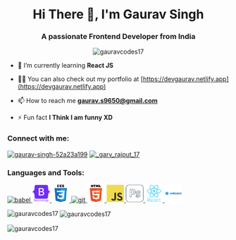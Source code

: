 <h1 align="center">Hi There 👋, I'm Gaurav Singh</h1>
<h3 align="center">A passionate Frontend Developer from India</h3>

<p align="center"> <img src="https://komarev.com/ghpvc/?username=gauravcodes17&label=Profile%20views&color=0e75b6&style=flat" alt="gauravcodes17" /> </p>

- 🌱 I’m currently learning **React JS**

- 👨‍💻 You can also check out my portfolio at [https://devgaurav.netlify.app](https://devgaurav.netlify.app)

- 📫 How to reach me **gaurav.s9650@gmail.com**

- ⚡ Fun fact **I Think I am funny XD**

<h3 align="left">Connect with me:</h3>
<p align="left">
<a href="https://linkedin.com/in/gaurav-singh-52a23a199" target="blank"><img align="center" src="https://cdn.jsdelivr.net/npm/simple-icons@3.0.1/icons/linkedin.svg" alt="gaurav-singh-52a23a199" height="30" width="40" /></a>
<a href="https://instagram.com/_garv_rajput_17" target="blank"><img align="center" src="https://cdn.jsdelivr.net/npm/simple-icons@3.0.1/icons/instagram.svg" alt="_garv_rajput_17" height="30" width="40" /></a>
</p>

<h3 align="left">Languages and Tools:</h3>
<p align="left"> <a href="https://babeljs.io/" target="_blank"> <img src="https://www.vectorlogo.zone/logos/babeljs/babeljs-icon.svg" alt="babel" width="40" height="40"/> </a> <a href="https://getbootstrap.com" target="_blank"> <img src="https://raw.githubusercontent.com/devicons/devicon/master/icons/bootstrap/bootstrap-plain-wordmark.svg" alt="bootstrap" width="40" height="40"/> </a> <a href="https://www.w3schools.com/css/" target="_blank"> <img src="https://raw.githubusercontent.com/devicons/devicon/master/icons/css3/css3-original-wordmark.svg" alt="css3" width="40" height="40"/> </a> <a href="https://git-scm.com/" target="_blank"> <img src="https://www.vectorlogo.zone/logos/git-scm/git-scm-icon.svg" alt="git" width="40" height="40"/> </a> <a href="https://www.w3.org/html/" target="_blank"> <img src="https://raw.githubusercontent.com/devicons/devicon/master/icons/html5/html5-original-wordmark.svg" alt="html5" width="40" height="40"/> </a> <a href="https://developer.mozilla.org/en-US/docs/Web/JavaScript" target="_blank"> <img src="https://raw.githubusercontent.com/devicons/devicon/master/icons/javascript/javascript-original.svg" alt="javascript" width="40" height="40"/> </a> <a href="https://www.photoshop.com/en" target="_blank"> <img src="https://raw.githubusercontent.com/devicons/devicon/master/icons/photoshop/photoshop-line.svg" alt="photoshop" width="40" height="40"/> </a> <a href="https://reactjs.org/" target="_blank"> <img src="https://raw.githubusercontent.com/devicons/devicon/master/icons/react/react-original-wordmark.svg" alt="react" width="40" height="40"/> </a> <a href="https://webpack.js.org" target="_blank"> <img src="https://raw.githubusercontent.com/devicons/devicon/d00d0969292a6569d45b06d3f350f463a0107b0d/icons/webpack/webpack-original-wordmark.svg" alt="webpack" width="40" height="40"/> </a> </p>

<p><img align="left" src="https://github-readme-stats.vercel.app/api/top-langs?username=gauravcodes17&show_icons=true&locale=en&layout=compact" alt="gauravcodes17" /></p>

<p>&nbsp;<img align="center" src="https://github-readme-stats.vercel.app/api?username=gauravcodes17&show_icons=true&locale=en" alt="gauravcodes17" /></p>

<p><img align="center" src="https://github-readme-streak-stats.herokuapp.com/?user=gauravcodes17&" alt="gauravcodes17" /></p>

